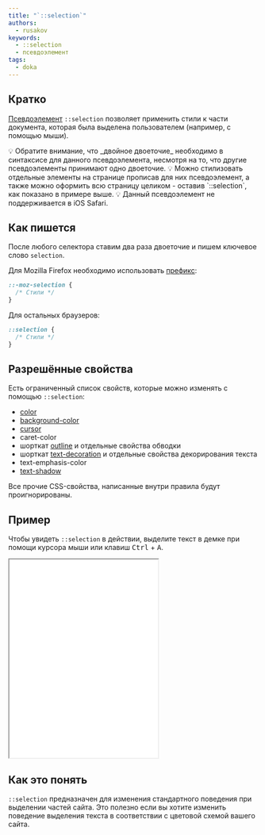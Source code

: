```yaml
---
title: "`::selection`"
authors:
  - rusakov
keywords:
  - ::selection
  - псевдоэлемент
tags:
  - doka
---
```


## Кратко

[Псевдоэлемент](/css/pseudoelements) `::selection` позволяет применить стили к части документа, которая была выделена пользователем (например, с помощью мыши).

<aside>
💡 Обратите внимание, что _двойное двоеточие_ необходимо в синтаксисе для данного псевдоэлемента, несмотря на то, что другие псевдоэлементы принимают одно двоеточие.
💡 Можно стилизовать отдельные элементы на странице прописав для них псевдоэлемент, а также можно оформить всю страницу целиком - оставив `::selection`, как показано в примере выше.
💡 Данный псевдоэлемент не поддерживается в iOS Safari.
</aside>

## Как пишется

После любого селектора ставим два раза двоеточие и пишем ключевое слово `selection`.

Для Mozilla Firefox необходимо использовать [префикс](/css/vendor-prefixes):

```css
::-moz-selection {
  /* Стили */
}
```

Для остальных браузеров:

```css
::selection {
  /* Стили */
}
```

## Разрешённые свойства

Есть ограниченный список свойств, которые можно изменять с помощью `::selection`:

- [color](/css/color)
- [background-color](/css/background-color)
- [cursor](/css/cursor)
- caret-color
- шорткат [outline](/css/outline) и отдельные свойства обводки
- шорткат [text-decoration](/css/text-decoration) и отдельные свойства декорирования текста
- text-emphasis-color
- [text-shadow](/css/text-shadow)

Все прочие CSS-свойства, написанные внутри правила будут проигнорированы.

## Пример

Чтобы увидеть `::selection` в действии, выделите текст в демке при помощи курсора мыши или клавиш <kbd>Ctrl</kbd> + <kbd>A</kbd>.

<iframe title="Базовый пример" src="demos/variants/" height="400"></iframe>

## Как это понять

`::selection` предназначен для изменения стандартного поведения при выделении частей сайта. Это полезно если вы хотите изменить поведение выделения текста в соответствии с цветовой схемой вашего сайта.
